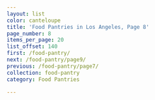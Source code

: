 ```yaml
---
layout: list
color: canteloupe
title: 'Food Pantries in Los Angeles, Page 8'
page_number: 8
items_per_page: 20
list_offset: 140
first: /food-pantry/
next: /food-pantry/page9/
previous: /food-pantry/page7/
collection: food-pantry
category: Food Pantries

---
```

